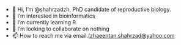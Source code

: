 - 👋 Hi, I’m @shahrzadzh, PhD candidate of reproductive biology.
- 👀 I’m interested in bioinformatics
- 🌱 I’m currently learning R 
- 💞️ I’m looking to collaborate on nothing
- 📫 How to reach me via email.(zhaeentan.shahrzad@yahoo.com

<!---
shahrzadzh/shahrzadzh is a ✨ special ✨ repository because its `README.md` (this file) appears on your GitHub profile.
You can click the Preview link to take a look at your changes.
--->
